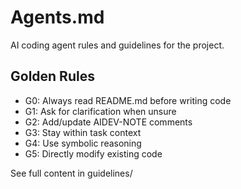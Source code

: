 # Agents.md

AI coding agent rules and guidelines for the project.

## Golden Rules

- G0: Always read README.md before writing code
- G1: Ask for clarification when unsure
- G2: Add/update AIDEV-NOTE comments
- G3: Stay within task context
- G4: Use symbolic reasoning
- G5: Directly modify existing code

See full content in guidelines/
